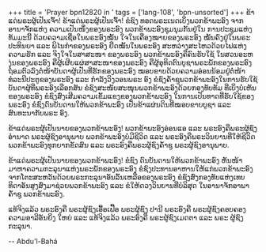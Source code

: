 +++
title = 'Prayer bpn12820 in '
tags = ['lang-108', 'bpn-unsorted']
+++
ຂ້າແດ່ພຣະຜູ້ເປັນເຈົ້າ!  ຂ້າແດ່ພຣະຜູ້ເປັນເຈົ້າ! ຂໍຊົງ ທອດພຣະເນດເບິ່ງພວກຂ້າພະອົງ   ຈາກອານາຈັກແຫ່ງ ຄວາມເປັນໜຶ່ງຂອງພຣະອົງ ພວກຂ້າພະອົງຊຸມນຸມກັນຢູ່ໃນ ການປະຊຸມແຫ່ງທັມມະນີ້ ດ້ວຍຄວາມເຊື່ອໃນພຣະອົງໝັ້ນ ໃຈໃນເຄື່ອງໝາຍຂອງພຣະອົງ  ໝັ້ນຄົງຢູ່ໃນພຣະປະທິນຍາ ແລະ ພິໄນກໍາຂອງພຣະອົງ  ຢຶດໝັ້ນໃນພຣະອົງ  ສະຫວ່າງສະໄຫວດ້ວຍໄຟແຫ່ງຄວາມຮັກ ແລະ ຈິງໃຈໃນສາສະໜາ
ຂອງພຣະອົງ  ພວກຂ້າພະອົງຄືຄົນຮັບໃຊ້  ໃນສວນອະຫງຸ່ນຂອງພຣະອົງ  ຄືຜູ້ເຜີຍແຜ່ສາສະໜາຂອງພຣະອົງ  ຄືຜູ້ອຸທິດຕົນບູຊາພຣະພັກຂອງພຣະອົງ   ຖ່ອມຕົວລົງຕໍ່ໜ້າບັນດາຜູ້ເປັນທີ່ຮັກຂອງພຣະອົງ   ໝອບຂາບດ້ວຍຄວາມອ່ອນນ້ອມຢູ່ຕໍ່ໜ້າທໍລະນີປະຕູຂອງພຣະອົງ ແລະ ກໍາລັງວິງວອນພຣະ
ອົງ  ຂໍຊົງຄໍ້າຊູພວກຂ້າພະອົງໃນການຮັບໃຊ້  ບັນດາຜູ້ທີ່ພຣະອົງເລືອກສັນ   ຂໍຊົງສະໜັບສະໜຸນພວກຂ້າພະອົງດ້ວຍກອງທັບທັມ  ທີ່ເບິ່ງບໍ່ເຫັນຂອງພຣະອົງ  ຂໍຊົງສົ່ງເສີມຄວາມເຂັ້ມແຂງຂອງພວກຂ້າພະອົງ   ໃນການເປັນທາດທີ່ຮັບໃຊ້ຂອງພຣະອົງ   ຂໍຊົງດົນບັນດານໃຫ້ພວກຂ້າພະອົງ
ເປັນຂ້າແຜ່ນດິນທີ່ໝອບຂາບບູຊາ ແລະ ສົນທະນາກັບພຣະ ອົງ.

ຂ້າແດ່ພຣະຜູ້ເປັນນາຍຂອງພວກຂ້າພະອົງ!    ພວກຂ້າພະອົງອ່ອນແອ ແລະ ພຣະອົງຄືພຣະຜູ້ຊົງອໍານາດ    ພຣະຜູ້ຊົງອານຸພາບ  ພວກຂ້າພະອົງບໍ່ມີຊີວິດ ແລະ ພຣະອົງຄືພຣະວິນຍານທີ່ໃຫ້ຊີວິດ ພວກຂ້າພະອົງທຸກຍາກຂັດສົນ ແລະ ພຣະອົງຄືພຣະຜູ້ຊົງຄໍ້າຊູ   ພຣະຜູ້ຊົງອານຸພາບ.

ຂ້າແດ່ພຣະຜູ້ເປັນນາຍຂອງພວກຂ້າພະອົງ! ຂໍຊົງ ດົນບັນດານໃຫ້ພວກຂ້າພະອົງ   ຫັນໜ້າມາຫາຄວາມກະລຸນາແຫ່ງພຣະພັກຂອງພຣະອົງ  ຂໍຊົງປະທານອາຫານໃຫ້ແກ່ພວກຂ້າພະອົງຈາກໂຕະສະຫວັນດ້ວຍພຣະກະລຸນາອັນລົ້ນເຫລືອຂອງພຣະອົງ ຂໍຊົງສົ່ງກອງທັບແຫ່ງເທບທິດາອັນສູງສົ່ງມາຊ່ວຍພວກຂ້າພະອົງ ແລະ ຂໍໃຫ້ດວງວິນຍານທີ່ບໍລິສຸດ  ໃນອານາຈັກອາພາຄໍ້າຊູ  ພວກຂ້າພະອົງ.

ແທ້ຈິງແລ້ວ ພຣະອົງຄື ພຣະຜູ້ຊົງເອື້ອເຟື້ອ  ພຣະຜູ້ຊົງ ປານີ ພຣະອົງຄື ພຣະຜູ້ຊົງຄອບຄອງຄວາມອາລີອັນຍິ່ງ ໃຫຍ່ ແລະ ແທ້ຈິງແລ້ວ ພຣະອົງຄື ພຣະຜູ້ຊົງເມດຕາ ແລະ ພຣະ ຜູ້ຊົງກະລຸນາ.

-- Abdu'l-Bahá
